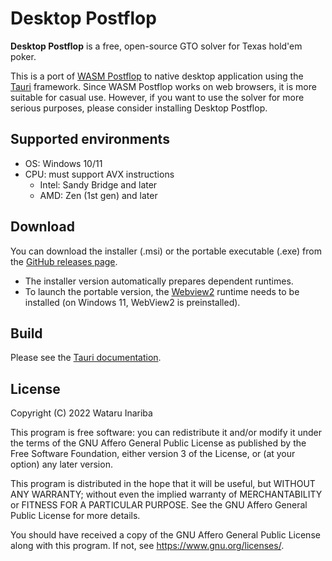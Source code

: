 # Desktop Postflop

**Desktop Postflop** is a free, open-source GTO solver for Texas hold'em poker.

This is a port of [WASM Postflop] to native desktop application using the [Tauri] framework.
Since WASM Postflop works on web browsers, it is more suitable for casual use.
However, if you want to use the solver for more serious purposes, please consider installing Desktop Postflop.

[WASM Postflop]: https://github.com/b-inary/wasm-postflop
[Tauri]: https://tauri.app/

## Supported environments

- OS: Windows 10/11
- CPU: must support AVX instructions
  - Intel: Sandy Bridge and later
  - AMD: Zen (1st gen) and later

## Download

You can download the installer (.msi) or the portable executable (.exe) from the [GitHub releases page].

[GitHub releases page]: https://github.com/b-inary/desktop-postflop/releases

- The installer version automatically prepares dependent runtimes.
- To launch the portable version, the [Webview2] runtime needs to be installed (on Windows 11, WebView2 is preinstalled).

[Webview2]: https://developer.microsoft.com/en-us/microsoft-edge/webview2/#download-section

## Build

Please see the [Tauri documentation].

[Tauri documentation]: https://tauri.app/v1/guides/getting-started/prerequisites

## License

Copyright (C) 2022 Wataru Inariba

This program is free software: you can redistribute it and/or modify it under the terms of the GNU Affero General Public License as published by the Free Software Foundation, either version 3 of the License, or (at your option) any later version.

This program is distributed in the hope that it will be useful, but WITHOUT ANY WARRANTY; without even the implied warranty of MERCHANTABILITY or FITNESS FOR A PARTICULAR PURPOSE.  See the GNU Affero General Public License for more details.

You should have received a copy of the GNU Affero General Public License along with this program.  If not, see <https://www.gnu.org/licenses/>.
